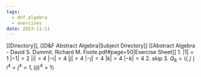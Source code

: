 ```yaml
---
tags:
  - dnf_algebra
  - exercises
date: 2023-11-11
---
```

[[Directory]], [[D&F Abstract Algebra|Subject Directory]]
[[Abstract Algebra - David S. Dummit, Richard M. Foote.pdf#page=50|Exercise Sheet]]
1. 
${} |1|=1 {}$
${} |-1|=2 {}$
${} |i|=4 {}$
${} |-i|=4 {}$
${} |j|=4 {}$
${} |-j|=4 {}$
${} |k|=4 {}$
$|-k|=4$
2. skip
3. 
${} Q_{8}=\langle i,\, j\mid i^{4}=j^{4}=1,\, (ij)^{4}=1 \rangle  {}$
